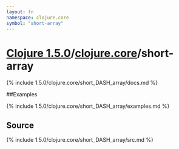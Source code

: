 ```yaml
---
layout: fn
namespace: clojure.core
symbol: "short-array"
---
```


# [Clojure 1.5.0](../../)/[clojure.core](../)/short-array

{% include 1.5.0/clojure.core/short_DASH_array/docs.md %}

##Examples

{% include 1.5.0/clojure.core/short_DASH_array/examples.md %}
## Source
{% include 1.5.0/clojure.core/short_DASH_array/src.md %}

